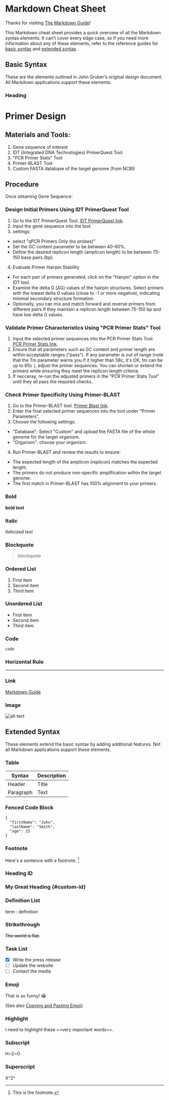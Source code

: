 # Markdown Cheat Sheet

Thanks for visiting [The Markdown Guide](https://www.markdownguide.org)!

This Markdown cheat sheet provides a quick overview of all the Markdown syntax elements. It can’t cover every edge case, so if you need more information about any of these elements, refer to the reference guides for [basic syntax](https://www.markdownguide.org/basic-syntax) and [extended syntax](https://www.markdownguide.org/extended-syntax).

## Basic Syntax

These are the elements outlined in John Gruber’s original design document. All Markdown applications support these elements.

### Heading

# Primer Design

## Materials and Tools:
1. Gene sequence of interest
2. IDT (Integrated DNA Technologies) PrimerQuest Tool 
3. "PCR Primer Stats" Tool 
4. Primer-BLAST Tool 
5. Custom FASTA database of the target genome (from NCBI)
## Procedure

Once obtaining Gene Sequence:

### Design Initial Primers Using IDT PrimerQuest Tool

1. Go to the IDT PrimerQuest Tool. [IDT PrimerQuest link](https://eu.idtdna.com/pages/tools/primerquest?returnurl=%2FPrimerQuest%2FHome%2FIndex).
2. Input the gene sequence into the tool.
3. settings: 
- select "qPCR Primers Only (no probes)"
- Set the GC content parameter to be between 40-60%.
- Define the desired replicon length (amplicon length) to be between 75-150 base pairs (bp).

4. Evaluate Primer Hairpin Stability

- For each pair of primers generated, click on the "Hairpin" option in the IDT tool.
- Examine the delta G (ΔG) values of the hairpin structures. Select primers with the lowest delta G values (close to -1 or more negative), indicating minimal secondary structure formation.
- Optionally, you can mix and match forward and reverse primers from different pairs if they maintain a replicon length between 75-150 bp and have low delta G values.

### Validate Primer Characteristics Using "PCR Primer Stats" Tool

1. Input the selected primer sequences into the PCR Primer Stats Tool. [PCR Primer Stats link](https://www.bioinformatics.org/sms2/pcr_primer_stats.html).
2. Ensure that all parameters such as GC content and primer length are within acceptable ranges ("pass").
If any parameter is out of range (note that the Tm parameter warns you if it higher than 58c, it's OK, tm can be up to 65c ), adjust the primer sequences. You can shorten or extend the primers while ensuring they meet the replicon length criteria.
3. If necceray, re-run the adjusted primers in the "PCR Primer Stats Tool" until they all pass the required checks.

### Check Primer Specificity Using Primer-BLAST

 1. Go to the Primer-BLAST tool. [Primer Blast link](https://www.ncbi.nlm.nih.gov/tools/primer-blast/index.cgi?LINK_LOC=reset).
2. Enter the final selected primer sequences into the tool under "Primer Parameters".
3. Choose the following settings:
 - "Database": Select "Custom" and upload the FASTA file of the whole genome for the target organism.
 - "Organism": choose your organizm.
4. Run Primer-BLAST and review the results to ensure:
- The expected length of the amplicon (replicon) matches the expected lenght.
- The primers do not produce non-specific amplification within the target genome.
- The first match in Primer-BLAST has 100% alignment to your primers.


### Bold

**bold text**

### Italic

*italicized text*

### Blockquote

> blockquote

### Ordered List

1. First item
2. Second item
3. Third item

### Unordered List

- First item
- Second item
- Third item

### Code

`code`

### Horizontal Rule

---

### Link

[Markdown Guide](https://www.markdownguide.org)

### Image

![alt text](https://www.markdownguide.org/assets/images/tux.png)

## Extended Syntax

These elements extend the basic syntax by adding additional features. Not all Markdown applications support these elements.

### Table

| Syntax | Description |
| ----------- | ----------- |
| Header | Title |
| Paragraph | Text |

### Fenced Code Block

```
{
  "firstName": "John",
  "lastName": "Smith",
  "age": 25
}
```

### Footnote

Here's a sentence with a footnote. [^1]

[^1]: This is the footnote.

### Heading ID

### My Great Heading {#custom-id}

### Definition List

term
: definition

### Strikethrough

~~The world is flat.~~

### Task List

- [x] Write the press release
- [ ] Update the website
- [ ] Contact the media

### Emoji

That is so funny! :joy:

(See also [Copying and Pasting Emoji](https://www.markdownguide.org/extended-syntax/#copying-and-pasting-emoji))

### Highlight

I need to highlight these ==very important words==.

### Subscript

H~2~O

### Superscript

X^2^